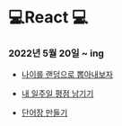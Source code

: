 # :computer:React :computer:

### 2022년 5월 20일 ~ ing
- [나이를 랜덤으로 뽑아내보자](https://github.com/saehwa95/ReactStudy/tree/main/FirstReact)

- [내 일주일 평점 남기기](https://github.com/saehwa95/ReactStudy/tree/main/week1)

- [단어장 만들기](https://github.com/saehwa95/ReactStudy/tree/main/week2)
